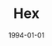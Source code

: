 ---
discogs_id: 97267
discogs_master_id: 12315
title: Hex
artists: ['Bark Psychosis']
date: 1994-01-01
genre: ['Rock']
image: Hex-97267.jpg
label: Circa
country: UK
styles: ['Post Rock']
video: https://www.youtube.com/watch?v=k-6lvU3O6kM
category: Post-rock
---